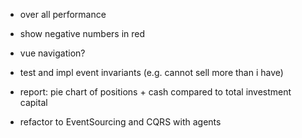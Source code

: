 
- over all performance

- show negative numbers in red

- vue navigation?

- test and impl event invariants (e.g. cannot sell more than i have)

- report: pie chart of positions + cash compared to total investment capital

- refactor to EventSourcing and CQRS with agents
